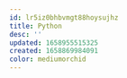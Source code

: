 ```yaml
---
id: lr5iz0bhbvmgt88hoysujhz
title: Python
desc: ''
updated: 1658955515325
created: 1658869984091
color: mediumorchid
---
```

